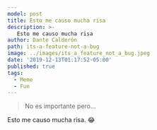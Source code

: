 ```yaml
---
model: post
title: Esto me causo mucha risa
description: >- 
   Esto me causo mucha risa
author: Dante Calderón
path: its-a-feature-not-a-bug
image: ../images/its_a_feature_not_a_bug.jpeg
date: '2019-12-13T01:17:52-05:00'
published: true
tags:
  - Meme
  - Fun
---
```


> No es importante pero...

Esto me causo mucha risa. 😂

